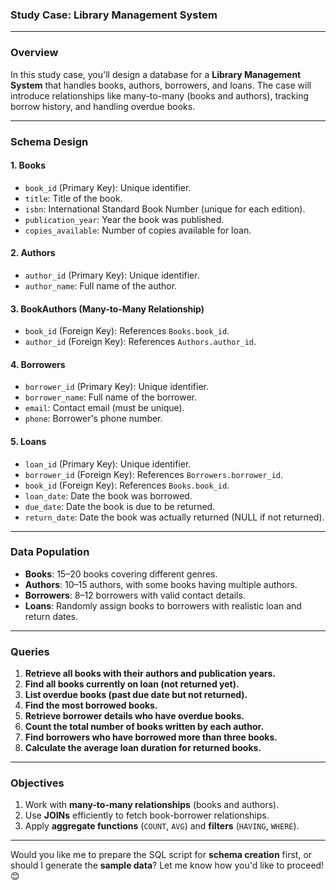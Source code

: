 ### **Study Case: Library Management System**

---

### **Overview**

In this study case, you'll design a database for a **Library Management System** that handles books, authors, borrowers, and loans. The case will introduce relationships like many-to-many (books and authors), tracking borrow history, and handling overdue books.

---

### **Schema Design**

#### **1. Books**

- `book_id` (Primary Key): Unique identifier.
- `title`: Title of the book.
- `isbn`: International Standard Book Number (unique for each edition).
- `publication_year`: Year the book was published.
- `copies_available`: Number of copies available for loan.

#### **2. Authors**

- `author_id` (Primary Key): Unique identifier.
- `author_name`: Full name of the author.

#### **3. BookAuthors** (Many-to-Many Relationship)

- `book_id` (Foreign Key): References `Books.book_id`.
- `author_id` (Foreign Key): References `Authors.author_id`.

#### **4. Borrowers**

- `borrower_id` (Primary Key): Unique identifier.
- `borrower_name`: Full name of the borrower.
- `email`: Contact email (must be unique).
- `phone`: Borrower's phone number.

#### **5. Loans**

- `loan_id` (Primary Key): Unique identifier.
- `borrower_id` (Foreign Key): References `Borrowers.borrower_id`.
- `book_id` (Foreign Key): References `Books.book_id`.
- `loan_date`: Date the book was borrowed.
- `due_date`: Date the book is due to be returned.
- `return_date`: Date the book was actually returned (NULL if not returned).

---

### **Data Population**

- **Books**: 15–20 books covering different genres.
- **Authors**: 10–15 authors, with some books having multiple authors.
- **Borrowers**: 8–12 borrowers with valid contact details.
- **Loans**: Randomly assign books to borrowers with realistic loan and return dates.

---

### **Queries**

1. **Retrieve all books with their authors and publication years.**
2. **Find all books currently on loan (not returned yet).**
3. **List overdue books (past due date but not returned).**
4. **Find the most borrowed books.**
5. **Retrieve borrower details who have overdue books.**
6. **Count the total number of books written by each author.**
7. **Find borrowers who have borrowed more than three books.**
8. **Calculate the average loan duration for returned books.**

---

### **Objectives**

1. Work with **many-to-many relationships** (books and authors).
2. Use **JOINs** efficiently to fetch book-borrower relationships.
3. Apply **aggregate functions** (`COUNT`, `AVG`) and **filters** (`HAVING`, `WHERE`).

---

Would you like me to prepare the SQL script for **schema creation** first, or should I generate the **sample data**? Let me know how you'd like to proceed! 😊
